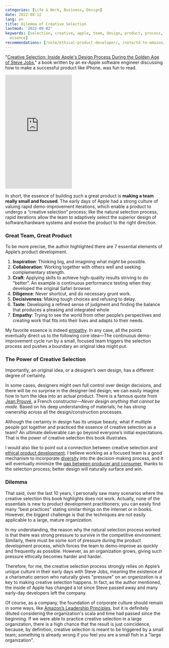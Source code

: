 ```yaml
---
categories: [Life & Work, Business, Design]
date: 2022-08-12
lang: en
title: Dilemma of Creative Selection
lastmod: '2022-09-02'
keywords: [selection, creative, apple, team, design, product, process, pressure, organization,
  essence]
recommendations: [/note/ethical-product-developer/, /note/td-to-amazon/, /note/learn-how-others-work/]
---
```


"[Creative Selection: Inside Apple's Design Process During the Golden Age of Steve Jobs](https://read.amazon.ca/kp/embed?asin=B079DVT6VP&preview=newtab&linkCode=kpe&ref_=cm_sw_r_kb_dp_AHXKE06B5J8KGWBSEZH7)," a book written by an ex-Apple software engineer discussing how to make a successful product like iPhone, was fun to read. 

<iframe type="text/html" sandbox="allow-scripts allow-same-origin allow-popups" width="212" height="362" frameborder="0" allowfullscreen style="max-width:100%" src="https://read.amazon.ca/kp/card?asin=B079DVT6VP&preview=newtab&linkCode=kpe&ref_=cm_sw_r_kb_dp_AHXKE06B5J8KGWBSEZH7&hideBuy=true&hideShare=true" ></iframe>

In short, the essence of building such a great product is **making a team really small and focused**. The early days of Apple had a strong culture of valuing rapid demo-improvement iterations, which enable a product to undergo a “creative selection” process; like the natural selection process, rapid iterations allow the team to adaptively select the superior design of software/hardware systems and evolve the product to the right direction.

### Great Team, Great Product

To be more precise, the author highlighted there are 7 essential elements of Apple’s product development.

1. **Inspiration**: Thinking big, and imagining what *might* be possible.
2. **Collaboration**: Working together with others well and seeking complementary strength.
3. **Craft**: Applying skills to achieve high-quality results striving to do “better”. An example is continuous performance testing when they developed the original Safari browser.
4. **Diligence**: Never shortcut, and do necessary grunt work.
5. **Decisiveness**: Making tough choices and refusing to delay.
6. **Taste**: Developing a refined sense of judgment and finding the balance that produces a pleasing and integrated whole
7. **Empathy**: Trying to see the world from other people’s perspectives and creating work that fits into their lives and adapts to their needs.

My favorite essence is indeed [empathy](/note/canadian-mental-health-week-2022/). In any case, all the points eventually direct us to the following core idea—The continuous demo-improvement cycle run by a small, focused team triggers the selection process and pushes a boundary an original idea might put.

### The Power of Creative Selection

Importantly, an original idea, or a designer’s own design, has a different degree of certainty. 

In some cases, designers might own full control over design decisions, and there will be no surprise in the designer-led design; we can easily imagine how to turn the idea into an actual product. There is a famous quote from [Jean Prouvé](https://en.wikipedia.org/wiki/Jean_Prouv%C3%A9), a French constructor—*Never design anything that cannot be made.* Based on his deep understanding of materials, he has strong ownership across all the design/construction processes.

Although the certainty in design has its unique beauty, what if multiple people got together and practiced the essence of creative selection as a team? An ultimate deliverable can go beyond everyone’s initial expectations. That is the power of creative selection this book illustrates.

I would also like to point out a connection between creative selection and [ethical product development](/note/ethical-product-developer/). I believe working as a focused team is a good mechanism to incorporate [diversity](/note/the-power-of-diverse-thinking/) into the decision-making process, and it will eventually minimize the [gap between producer and consumer](/note/the-producer-consumer-gap/), thanks to the selection process; better design will naturally surface and win.

### Dilemma

That said, over the last 10 years, I personally saw many scenarios where the creative selection this book highlights does not work. Actually, none of the essentials is new to product development practitioners; you can easily find many “best practices” stating similar things on the internet or in books. However, the biggest challenge is that the techniques are not easily applicable to a large, mature organization. 

In my understanding, the reason why the natural selection process worked is that there was strong pressure to survive in the competitive environment. Similarly, there must be some sort of pressure during the product development process, which forces the team to demo-improve as quickly and frequently as possible. However, as an organization grows, giving such pressure ethically becomes harder and harder. 

Therefore, for me, the creative selection process strongly relies on Apple’s unique culture in their early days with Steve Jobs, meaning the existence of a charismatic person who naturally gives "pressure" on an organization is a key to making creative selection happens. In fact, as the author mentioned, the inside of Apple has changed a lot since Steve passed away and many early-day developers left the company. 

Of course, as a company, the foundation of corporate culture should remain in some ways, like [Amazon’s Leadership Principles](https://www.amazon.jobs/en/principles), but it is definitely diluted considering the organization's scala and time had passed since the beginning. If we were able to practice creative selection in a large organization, there is a high chance that the result is just coincidence, because, by definition, creative selection is meant to be triggered by a small team; something is already wrong if you feel you are a small fish in a "large organization".
